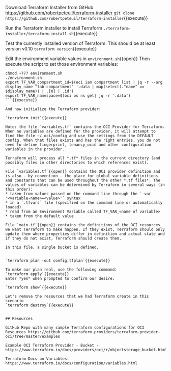 Download Terraform Installer from GitHub https://github.com/robertpeteuil/terraform-installer
`git clone https://github.com/robertpeteuil/terraform-installer`{{execute}}

Run the Terraform installer to install Terraform
`./terraform-installer/terraform-install.sh`{{execute}}

Test the currently installed version of Terraform. This should be at least version v0.10
`terraform version`{{execute}}

Edit the environment variable values in `environment.sh`{{open}}
Then execute the script to set those environment variables:
```
chmod +777 environment.sh
./environment.sh
export TF_VAR_compartment_id=$(oci iam compartment list | jq -r --arg display_name "lab-compartment" '.data | map(select(."name" == $display_name)) | .[0] | .id')
export TF_VAR_namespace=$(oci os ns get| jq -r '.data')
```{{execute}}

And now initialize the Terraform provider:

`terraform init`{{execute}}

Note: the file `variables.tf` contains the OCI Provider for Terraform. When no variables are defined for the provider, it will attempt to find the file ~/.oci/config and use the settings from the DEFAULT config. When that files exists and has the right entries, you do not need to define fingerprint, tenancy_ocid and other configuration variables in the provider.

Terraform will process all *.tf* files in the current directory (and possibly files in other directories to which references exist).

File `variables.tf`{{open}} contains the OCI provider definition and is also - by convention - the place for global variable definitions and constants that can be used throughout the other *.tf files*. The values of variables can be determined by Terraform in several ways (in this order):
* taken from values passed on the command line through the `-var '<variable-name>=<value>'` syntax 
* in a `.tfvars` file (specified on the command line or automatically loaded)
* read from an Environment Variable called TF_VAR_<name of variable>
* taken from the default value

File `main.tf`{{open}} contains the definitions of the OCI resources we want Terraform to make happen. If they exist, Terraform should only update them where properties differ in definition and actual state and if they do not exist, Terraform should create them.

In this file, a single bucket is defined. 


`terraform plan -out config.tfplan`{{execute}}

To make our plan real, use the following command:
`terraform apply`{{execute}}
Enter *yes* when prompted to confirm our desire.

`terraform show`{{execute}}

Let's remove the resources that we had Terraform create in this scenario
`terraform destroy`{{execute}}


## Resources

GitHub Repo with many sample Terraform configurations for OCI Resources https://github.com/terraform-providers/terraform-provider-oci/tree/master/examples 

Example OCI Terraform Provider - Bucket - https://www.terraform.io/docs/providers/oci/r/objectstorage_bucket.html

Terraform Docs on Variables: https://www.terraform.io/docs/configuration/variables.html 